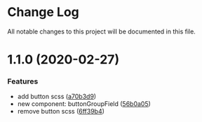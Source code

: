 # Change Log

All notable changes to this project will be documented in this file.

# 1.1.0 (2020-02-27)


### Features

* add button scss ([a70b3d9](https://github.com/SUI-Components/sui-components/commit/a70b3d9e687d28b0c357c7d468a0376eaa50d3f9))
* new component: buttonGroupField ([56b0a05](https://github.com/SUI-Components/sui-components/commit/56b0a057f20225bb9b54bff36b68bb7b6bcf7a70))
* remove button scss ([6ff39b4](https://github.com/SUI-Components/sui-components/commit/6ff39b4e58d50550f6e67e6f9d7ae597bedb8a18))



